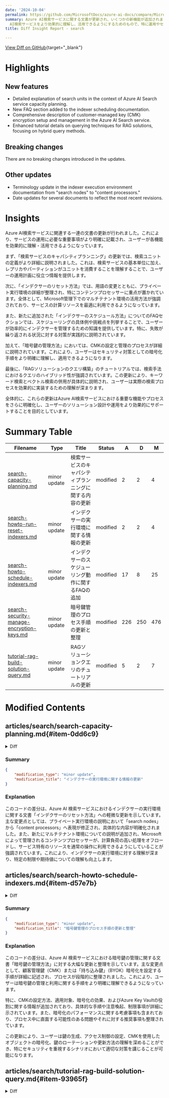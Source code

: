 ```yaml
---
date: '2024-10-04'
permalink: https://github.com/MicrosoftDocs/azure-ai-docs/compare/MicrosoftDocs:94dabc3...MicrosoftDocs:7d913a4
summary: Azure AI検索サービスに関する文書が更新され、いくつかの新機能が追加されました。主な内容としては、検索ユニットの詳細な説明、インデクサーのスケジューリングに関するFAQの追加、顧客管理キー（CMK）暗号化の設定と管理についての包括的な説明、RAGソリューションのためのクエリ技術の強化があります。破壊的変更はありません。さらに、用語の更新や文書の日付の修正も行われています。これらの更新は、ユーザーがAzure
  AI検索サービスをより効果的に理解し、活用できるようにするためのもので、特に運用やセキュリティ対策の向上に寄与します。
title: Diff Insight Report - search

---
```


[View Diff on GitHub](https://github.com/MicrosoftDocs/azure-ai-docs/compare/MicrosoftDocs:94dabc3...MicrosoftDocs:7d913a4){target="_blank"}

# Highlights

## New features
- Detailed explanation of search units in the context of Azure AI Search service capacity planning.
- New FAQ section added to the indexer scheduling documentation.
- Comprehensive description of customer-managed key (CMK) encryption setup and management in the Azure AI Search service.
- Enhanced tutorial details on querying techniques for RAG solutions, focusing on hybrid query methods.

## Breaking changes
There are no breaking changes introduced in the updates.

## Other updates
- Terminology update in the indexer execution environment documentation from "search nodes" to "content processors."
- Date updates for several documents to reflect the most recent revisions.

# Insights

Azure AI検索サービスに関連する一連の文書の更新が行われました。これにより、サービスの運用に必要な重要事項がより明確に記載され、ユーザーが各機能を効果的に理解・活用できるようになっています。

まず、「検索サービスのキャパシティプランニング」の更新では、検索ユニットの定義がより詳細に説明されました。これは、検索サービスの基本単位に加え、レプリカやパーティションがユニットを消費することを理解することで、ユーザーの運用計画に役立つ情報を提供します。

次に、「インデクサーのリセット方法」では、用語の変更とともに、プライベート実行環境の詳細が整理され、特にコンテンツプロセッサーに重点が置かれています。全体として、Microsoft管理下でのマルチテナント環境の活用方法が強調されており、サービスの計算リソースを最適に利用できるようになっています。

また、新たに追加された「インデクサーのスケジュール方法」についてのFAQセクションでは、スケジューリングの具体例や挑戦点を列挙することで、ユーザーが効率的にインデクサーを管理するための知識を提供しています。特に、失敗が繰り返される状況に対する対策が実践的に説明されています。

加えて、「暗号鍵の管理方法」においては、CMKの設定と管理のプロセスが詳細に説明されています。これにより、ユーザーはセキュリティ対策としての暗号化手順をより明確に理解し、適用できるようになります。

最後に、「RAGソリューションのクエリ構築」のチュートリアルでは、検索手法におけるクエリのハイブリッド性が強調されています。この更新により、キーワード検索とベクトル検索の併用が具体的に説明され、ユーザーは実際の検索プロセスを効果的に実装するための理解が深まります。

全体的に、これらの更新はAzure AI検索サービスにおける重要な機能やプロセスをさらに明確化し、ユーザーのソリューション設計や運用をより効果的にサポートすることを目的としています。

# Summary Table
|  Filename  | Type |    Title    | Status | A  | D  | M  |
|------------|------|-------------|--------|----|----|----|
| [search-capacity-planning.md](#item-0dd6c9) | minor update | 検索サービスのキャパシティプランニングに関する内容の更新 | modified | 2 | 2 | 4 | 
| [search-howto-run-reset-indexers.md](#item-fb10c8) | minor update | インデクサーの実行環境に関する情報の更新 | modified | 2 | 2 | 4 | 
| [search-howto-schedule-indexers.md](#item-d57e7b) | minor update | インデクサーのスケジューリング動作に関するFAQの追加 | modified | 17 | 8 | 25 | 
| [search-security-manage-encryption-keys.md](#item-db3487) | minor update | 暗号鍵管理のプロセス手順の更新と整理 | modified | 226 | 250 | 476 | 
| [tutorial-rag-build-solution-query.md](#item-93965f) | minor update | RAGソリューションクエリのチュートリアルの更新 | modified | 5 | 2 | 7 | 


# Modified Contents
## articles/search/search-capacity-planning.md{#item-0dd6c9}

<details>
<summary>Diff</summary>
````diff
@@ -10,7 +10,7 @@ ms.service: cognitive-search
 ms.custom:
   - ignite-2023
 ms.topic: conceptual
-ms.date: 06/19/2024
+ms.date: 10/02/2024
 ---
 
 # Estimate and manage capacity of a search service
@@ -37,7 +37,7 @@ Capacity is expressed in *search units* that can be allocated in combinations of
 
 | Concept  | Definition|
 |----------|-----------|
-|*Search unit* | A single increment of total available capacity (36 units). It's also the billing unit for an Azure AI Search service. A minimum of one unit is required to run the service.|
+|*Search unit* | A single increment of total available capacity (36 units). A minimum of one unit is required to run the service. The first replica and partition pair is the first search unit. However, each extra instance of a replica *or* a partition consumes an extra search unit. For example, you start with one replica and partition (one search unit), add a second replica, you are now consuming two search units. A search unit is also the billing unit for an Azure AI Search service. |
 |*Replica* | Instances of the search service, used primarily to load balance query operations. Each replica hosts one copy of an index. If you allocate three replicas, you have three copies of an index available for servicing query requests.|
 |*Partition* | Physical storage and I/O for read/write operations (for example, when rebuilding or refreshing an index). Each partition has a slice of the total index. If you allocate three partitions, your index is divided into thirds. |
 
````
</details>

### Summary

```json
{
    "modification_type": "minor update",
    "modification_title": "検索サービスのキャパシティプランニングに関する内容の更新"
}
```

### Explanation
このコードの差分は、Azure AI 検索サービスに関する文書「検索サービスのキャパシティプランニング」に対する軽微な更新を示しています。主な変更点は、日付の更新（2024年6月19日から2024年10月2日へ）と、検索ユニットの定義に関する内容を詳しく説明した部分です。具体的には、検索ユニットは、基本的にサービスを運営するために必要な最小一つの単位を示すだけでなく、それに加えて追加のレプリカやパーティションが検索ユニットを消費することについても触れています。これにより、ユーザーは検索ユニットの運用方法をより明確に理解できるでしょう。

## articles/search/search-howto-run-reset-indexers.md{#item-fb10c8}

<details>
<summary>Diff</summary>
````diff
@@ -42,7 +42,7 @@ An indexer job runs in a managed execution environment. Currently, there are two
 
 Indexer execution environments include:
 
-+ A private execution environment that runs on search nodes, specific to your search service.
++ A private execution environment that runs on content processors that are specific to your search service.
 
 + A multitenant environment with content processors, managed and secured by Microsoft at no extra cost. This environment is used to offload computationally intensive processing, leaving service-specific resources available for routine operations. Whenever possible, most indexer jobs are executed in the multitenant environment.
 
@@ -51,7 +51,7 @@ Indexer limits vary for each environment:
 | Workload | Maximum duration | Maximum jobs | Execution environment |
 |----------|------------------|---------------------|-----------------------------|
 | Private execution | 24 hours | One indexer job per [search unit](search-capacity-planning.md#concepts-search-units-replicas-partitions) <sup>1</sup>.  | Indexing doesn't run in the background. Instead, the search service will balance all indexing jobs against ongoing queries and object management actions (such as creating or updating indexes). When running indexers, you should expect to see [some query latency](search-performance-analysis.md#impact-of-indexing-on-queries) if indexing volumes are large. |
-| Multitenant| 2 hours <sup>2</sup> | Indeterminate <sup>3</sup> | Because the content processing cluster is multitenant, nodes are added to meet demand. If you experience a delay in on-demand or scheduled execution, it's probably because the system is either adding nodes or waiting for one to become available.|
+| Multitenant| 2 hours <sup>2</sup> | Indeterminate <sup>3</sup> | Because the content processing cluster is multitenant, content processors are added to meet demand. If you experience a delay in on-demand or scheduled execution, it's probably because the system is either adding processors or waiting for one to become available.|
 
 <sup>1</sup> Search units can be [flexible combinations](search-capacity-planning.md#partition-and-replica-combinations) of partitions and replicas, but indexer jobs aren't tied to one or the other. In other words, if you have 12 units, you can have 12 indexer jobs running concurrently in private execution, no matter how the search units are deployed.
 
````
</details>

### Summary

```json
{
    "modification_type": "minor update",
    "modification_title": "インデクサーの実行環境に関する情報の更新"
}
```

### Explanation
このコードの差分は、Azure AI 検索サービスにおけるインデクサーの実行環境に関する文書「インデクサーのリセット方法」への軽微な更新を示しています。主な変更点としては、プライベート実行環境の説明において「search nodes」から「content processors」へ表現が修正され、具体的な内容が明確化されました。また、新たにマルチテナント環境についての説明が追加され、Microsoftによって管理されるコンテンツプロセッサーが、計算負荷の高い処理をオフロードし、サービス特有のリソースを通常の操作に利用できるようにしていることが強調されています。これにより、インデクサーの実行環境に対する理解が深まり、特定の制限や期待値についての理解も向上します。

## articles/search/search-howto-schedule-indexers.md{#item-d57e7b}

<details>
<summary>Diff</summary>
````diff
@@ -103,27 +103,36 @@ await indexerClient.CreateOrUpdateIndexerAsync(indexer);
 
 ---
 
-## Scheduling behavior
+## Scheduling behavior FAQ
 
-+ For text-based indexing, the scheduler can kick off as many indexer jobs as the search service supports, which is determined by the number of search units. For example, if the service has three replicas and four partitions, you can have 12 indexer jobs in active execution, whether initiated on demand or on a schedule.
+**Can I run multiple indexer jobs in parallel?**
 
-+ Skills-based indexers run in a different [execution environment](search-howto-run-reset-indexers.md#indexer-execution). For this reason, the number of service units has no bearing on the number of skills-based indexer jobs you can run. Multiple skills-based indexers can run in parallel, but doing so depends on node availability within the execution environment.
+You can run multiple indexers simultaneously, but each indexer is single instance. You can't run two copies of the same indexer concurrently. 
 
-+ Although multiple indexers can run simultaneously, a given indexer is single instance. You can't run two copies of the same indexer concurrently. If an indexer happens to still be running when its next scheduled execution is set to start, the pending execution is postponed until the next scheduled occurrence, allowing the current job to finish.
+For text-based indexing, the scheduler can kick off as many indexer jobs as the search service supports, which is determined by the number of [search units](search-capacity-planning.md#concepts-search-units-replicas-partitions). For example, if the service has three replicas and four partitions, you can have 12 indexer jobs in active execution, whether initiated on demand or on a schedule.
 
-+ If an indexer is set to a certain schedule but repeatedly fails on the same document each time, the indexer will begin running on a less frequent interval (up to the maximum interval of at least once every 2 hours or 24 hours, depending on different implementation factors) until it successfully makes progress again. If you believe you have fixed whatever the underlying issue, you can [run the indexer manually](search-howto-run-reset-indexers.md), and if indexing succeeds, the indexer will return to its regular schedule.
+For skills-based indexing, indexers run in a specific [execution environment](search-howto-run-reset-indexers.md#indexer-execution). For this reason, the number of service units has no bearing on the number of skills-based indexer jobs you can run. Multiple skills-based indexers can run in parallel, but doing so depends on content processor availability within the execution environment.
 
-+ Indexer processes can be queued up and may not start exactly at the time posted, depending on the processing workload and other factors. Based on this, If there is a strict business need tied to the exact time indexing is performed, you should consider using the [Push model](search-what-is-data-import.md#pushing-data-to-an-index) so you can control the indexing pipeline directly.
+**Do scheduled jobs always start at the designated time?**
+
+Indexer processes can be queued up and might not start exactly at the time posted, depending on the processing workload and other factors. For example, if an indexer happens to still be running when its next scheduled execution is set to start, the pending execution is postponed until the next scheduled occurrence, allowing the current job to finish.
 
 Let’s consider an example to make this more concrete. Suppose we configure an indexer schedule with an interval of hourly and a start time of January 1, 2024 at 8:00:00 AM UTC. Here's what could happen when an indexer run takes longer than an hour:
 
 1. The first indexer execution starts at or around January 1, 2024 at 8:00 AM UTC. Assume this execution takes 20 minutes (or any amount of time that's less than 1 hour).
 
-1. The second execution starts at or around January 1, 2022 9:00 AM UTC. Suppose that this execution takes 70 minutes - more than an hour – and it will not complete until 10:10 AM UTC.
+1. The second execution starts at or around January 1, 2024 9:00 AM UTC. Suppose that this execution takes 70 minutes - more than an hour – and it will not complete until 10:10 AM UTC.
 
 1. The third execution is scheduled to start at 10:00 AM UTC, but at that time the previous execution is still running. This scheduled execution is then skipped. The next execution of the indexer won't start until 11:00 AM UTC.
-  
 
+> [!NOTE]
+> If you have strict indexer execution requirements that are time-sensitive, you should consider using the [push API model](search-what-is-data-import.md#pushing-data-to-an-index) so you can control the indexing pipeline directly.
+
+<!-- + Although multiple indexers can run simultaneously, a given indexer is single instance. You can't run two copies of the same indexer concurrently. If an indexer happens to still be running when its next scheduled execution is set to start, the pending execution is postponed until the next scheduled occurrence, allowing the current job to finish. -->
+
+**What happens if indexing fails repeatedly on the same document?**
+
+If an indexer is set to a certain schedule but repeatedly fails on the same document each time, the indexer will begin running on a less frequent interval (up to the maximum interval of at least once every 2 hours or 24 hours, depending on different implementation factors) until it successfully makes progress again. If you believe you have fixed the underlying issue, you can [run the indexer manually](search-howto-run-reset-indexers.md), and if indexing succeeds, the indexer will return to its regular schedule.
 
 ## Next steps
 
````
</details>

### Summary

```json
{
    "modification_type": "minor update",
    "modification_title": "インデクサーのスケジューリング動作に関するFAQの追加"
}
```

### Explanation
このコードの差分は、Azure AI 検索サービスにおけるインデクサーのスケジューリングに関する文書「インデクサーのスケジュール方法」に対する軽微な更新を示しています。主な変更点は、スケジューリング動作に関するFAQのセクションが追加されたことです。このセクションでは、インデクサーを並行して実行することに関する詳細や、スケジュールされたジョブが指定された時間に必ず開始されるわけではないこと、また複数のインデクサーが動作を続けていると次の予定実行が延期される可能性があることなどが説明されています。

具体的には、テキストベースのインデクサーやスキルベースのインデクサーに関する情報が見直され、各インデクサーの実行環境の違いや、キューイングされる可能性についての例が挙げられています。また、失敗を繰り返した場合の対処法として手動実行が提案され、インデクサーの効率的な管理に向けた具体的なアドバイスも含まれています。この更新によって、ユーザーはインデクサーのスケジューリングに関する理解を深めることができるでしょう。

## articles/search/search-security-manage-encryption-keys.md{#item-db3487}

<details>
<summary>Diff</summary>
````diff
@@ -8,7 +8,7 @@ author: HeidiSteen
 ms.author: heidist
 ms.service: cognitive-search
 ms.topic: how-to
-ms.date: 09/23/2024
+ms.date: 10/02/2024
 ms.custom:
   - references_regions
   - ignite-2023
@@ -18,34 +18,30 @@ ms.custom:
 
 Azure AI Search automatically encrypts data at rest with [service-managed keys](/azure/security/fundamentals/encryption-atrest#azure-encryption-at-rest-components). If more protection is needed, you can supplement default encryption with another encryption layer using keys that you create and manage in Azure Key Vault. 
 
-This article walks you through the steps of setting up customer-managed key (CMK) or "bring-your-own-key" (BYOK) encryption. Here are some points to keep in mind:
-
-+ CMK encryption is enacted on individual objects. If you require CMK across your search service, [set an enforcement policy](#encryption-enforcement-policy).
-
-+ CMK encryption depends on [Azure Key Vault](/azure/key-vault/general/overview). You can create your own encryption keys and store them in a key vault, or you can use Azure Key Vault APIs to generate encryption keys. Azure Key Vault must be in the same subscription and tenant as Azure AI Search. Azure AI Search retrieves your managed key by connecting through a system or user-managed identity. This behavior requires both services to share the same tenant.
-
-+ CMK encryption becomes operational when an object is created. You can't encrypt objects that already exist. CMK encryption occurs whenever an object is saved to disk, either data at rest for long-term storage or temporary data for short-term storage. With CMK, the disk never sees unencrypted data.
+This article walks you through the steps of setting up customer-managed key (CMK) or "bring-your-own-key" (BYOK) encryption.
 
 > [!NOTE]
 > If an index is CMK encrypted, it is only accessible if the search service has access to the key. If access is revoked, the index is unusable and the service cannot be scaled until the index is deleted or access to the key is restored.
 
 ## CMK encrypted objects
 
+CMK encryption is enacted on individual objects. If you require CMK across your search service, [set an enforcement policy](#set-up-a-policy-to-enforce-cmk-compliance).
+
+CMK encryption becomes operational when an object is created. You can't encrypt objects that already exist. CMK encryption occurs whenever an object is saved to disk, either data at rest for long-term storage or temporary data for short-term storage. With CMK, the disk never sees unencrypted data.
+
 Objects that can be encrypted include indexes, synonym lists, indexers, data sources, and skillsets. Encryption is computationally expensive to decrypt so only sensitive content is encrypted.
 
 Encryption is performed over the following content:
 
-+ All content within indexes and synonym lists, including descriptions.
-
-+ For indexers, data sources, and skillsets, only those fields that store connection strings, descriptions, identities, keys, and user inputs are encrypted. For example, skillsets have Azure AI services keys, and some skills accept user inputs, such as custom entities. In both cases, keys and user inputs into skills are encrypted. Any references to external resources (such as Azure data sources or Azure OpenAI models) are also encrypted.
++ All content within indexes and synonym lists.
 
-+ For vectorizer definitions used by queries, fields that store connection details or credential are encrypted.
++ Sensitive content in indexers, data sources, skillsets, and vectorizers. This content consists of only those fields that store connection strings, descriptions, identities, keys, and user inputs. For example, skillsets have Azure AI services keys, and some skills accept user inputs, such as custom entities. In both cases, keys and user inputs into skills are encrypted. Any references to external resources (such as Azure data sources or Azure OpenAI models) are also encrypted.
 
 ## Full double encryption
 
 When you introduce CMK encryption, you're encrypting content twice. For the objects and fields noted in the previous section, content is first encrypted with your CMK, and secondly with the Microsoft-managed key. Content is doubly encrypted on data disks for long-term storage, and on temporary disks used for short-term storage.
 
-Enabling CMK encryption increases index size and degrades query performance. Based on observations to date, you can expect to see an increase of 30-60 percent in query times, although actual performance varies depending on the index definition and types of queries. Because performance is diminished, we recommend that you only enable this feature on indexes that really require it.
+Enabling CMK encryption increases index size and degrades query performance. Based on observations to date, you can expect to see an increase of 30-60 percent in query times, although actual performance varies depending on the index definition and types of queries. Because performance is diminished, we recommend that you only enable this feature on objects that really require it.
 
 Although double encryption is now available in all regions, support was rolled out in two phases:
 
@@ -59,149 +55,102 @@ Although double encryption is now available in all regions, support was rolled o
 
 + The second rollout on May 13, 2021 added encryption for temporary disks and extended CMK encryption to [all supported regions](search-region-support.md).
 
-  If you're using CMK from a service created during the first rollout and you also want CMK encryption over temporary disks, you need to create a new search service in your region of choice and redeploy your content.
+  If you're using CMK from a service created during the first rollout and you also want CMK encryption over temporary disks, you need to create a new search service in your region of choice and redeploy your content. To determine your service creation date, see [How to check service creation date](vector-search-index-size.md#how-to-check-service-creation-date).
 
 ## Prerequisites
 
-The following tools and services are used in this scenario.
-
 + [Azure AI Search](search-create-service-portal.md) on a [billable tier](search-sku-tier.md#tier-descriptions) (Basic or above, in any region).
 
-+ [Azure Key Vault](/azure/key-vault/general/overview), you can [create a key vault using the Azure portal](/azure/key-vault/general/quick-create-portal), [Azure CLI](/azure/key-vault/general/quick-create-cli), or [Azure PowerShell](/azure/key-vault/general/quick-create-powershell). Create the resource in the same subscription as Azure AI Search. The key vault must have **soft-delete** and **purge protection** enabled.
-
-+ [Microsoft Entra ID](/azure/active-directory/fundamentals/active-directory-whatis). If you don't have one, [set up a new tenant](/azure/active-directory/develop/quickstart-create-new-tenant).
-
-You should have a search client that can create the encrypted object. Into this code, you reference a key vault key and application registration information. This code could be a working app, or prototype code such as the [C# code sample DotNetHowToEncryptionUsingCMK](https://github.com/Azure-Samples/search-dotnet-getting-started/tree/master/DotNetHowToEncryptionUsingCMK).
-
-> [!TIP]
-> You can use a [REST client](search-get-started-rest.md) or [Azure PowerShell](search-get-started-powershell.md) to create indexes and synonym maps that include an encryption key parameter. You can also use Azure SDKs. Portal support for adding a key to indexes or synonym maps isn't supported.
-
-## Key Vault tips
-
-If you're new to Azure Key Vault, review this quickstart to learn about basic tasks: [Set and retrieve a secret from Azure Key Vault using PowerShell](/azure/key-vault/secrets/quick-create-powershell). Here are some tips for using Key Vault:
++ [Azure Key Vault](/azure/key-vault/general/overview) in the same subscription as Azure AI Search. You can [create a key vault using the Azure portal](/azure/key-vault/general/quick-create-portal), [Azure CLI](/azure/key-vault/general/quick-create-cli), or [Azure PowerShell](/azure/key-vault/general/quick-create-powershell). The key vault must have **soft-delete** and **purge protection** enabled. 
 
-+ Use as many key vaults as you need. Managed keys can be in different key vaults. A search service can have multiple encrypted objects, each one encrypted with a different customer-managed encryption key, stored in different key vaults.
-
-+ [Enable logging](/azure/key-vault/general/logging) on Key Vault so that you can monitor key usage.
-
-+ Remember to follow strict procedures during routine rotation of key vault keys and Active Directory application secrets and registration. Always update all [encrypted content](search-security-get-encryption-keys.md) to use new secrets and keys before deleting the old ones. If you miss this step, your content can't be decrypted.
-
-## 1 - Enable purge protection
++ A search client that can create an encrypted object, such as a [REST client](search-get-started-rest.md), [Azure PowerShell](search-get-started-powershell.md), or an Azure SDK (Python, .NET, Java, JavaScript). 
 
-As a first step, make sure [soft-delete](/azure/key-vault/general/soft-delete-overview) and [purge protection](/azure/key-vault/general/soft-delete-overview#purge-protection) are enabled on the key vault. Due to the nature of encryption with customer-managed keys, no one can retrieve your data if your Azure Key Vault key is deleted. 
+## Limitations
 
-To prevent data loss caused by accidental Key Vault key deletions, soft-delete and purge protection must be enabled on the key vault. Soft-delete is enabled by default, so you'll only encounter issues if you purposely disabled it. Purge protection isn't enabled by default, but it's required for customer-managed key encryption in Azure AI Search. 
++ No support for Azure Key Vault Managed Hardware Security Model (HSM).
 
-You can set both properties using the portal, PowerShell, or Azure CLI commands.
-
-### [**Azure portal**](#tab/portal-pp)
-
-1. Sign in to the [Azure portal](https://portal.azure.com) and open your key vault overview page.
++ No support for adding encryption keys in the Azure portal.
 
-1. On the **Overview** page under **Essentials**, enable **Soft-delete** and **Purge protection**.
++ No cross-subscription support. Azure Key Vault and Azure AI Search must be in the same subscription.
 
-### [**Using PowerShell**](#tab/ps-pp)
-
-1. Run `Connect-AzAccount` to  set up your Azure credentials.
-
-1. Run the following command to connect to your key vault, replacing `<vault_name>` with a valid name:
-
-   ```powershell
-   $resource = Get-AzResource -ResourceId (Get-AzKeyVault -VaultName "<vault_name>").ResourceId
-   ```
-
-1. Azure Key Vault is created with soft-delete enabled. If it's disabled on your vault, run  the following command:
+## Key Vault tips
 
-   ```powershell
-   $resource.Properties | Add-Member -MemberType NoteProperty -Name "enableSoftDelete" -Value 'true'
-   ```
+If you're new to Azure Key Vault, review this quickstart to learn about basic tasks: [Set and retrieve a secret from Azure Key Vault using PowerShell](/azure/key-vault/secrets/quick-create-powershell). 
 
-1. Enable purge protection:
+Here are some tips for using Key Vault:
 
-   ```powershell
-   $resource.Properties | Add-Member -MemberType NoteProperty -Name "enablePurgeProtection" -Value 'true'
-   ```
++ Use as many key vaults as you need. Managed keys can be in different key vaults. A search service can have multiple encrypted objects, each one encrypted with a different customer-managed encryption key, stored in different key vaults.
 
-1. Save your updates:
++ Use the same tenant so that you can retrieve your managed key by connecting through a system or user-managed identity. This behavior requires both services to share the same tenant. For more information about creating a tenant, see [Set up a new tenant](/azure/active-directory/develop/quickstart-create-new-tenant).
 
-   ```powershell
-   Set-AzResource -resourceid $resource.ResourceId -Properties $resource.Properties
-   ```
++ [Enable purge protection](/azure/key-vault/general/soft-delete-overview#purge-protection) and [soft-delete](/azure/key-vault/general/soft-delete-overview). Due to the nature of encryption with customer-managed keys, no one can retrieve your data if your Azure Key Vault key is deleted. To prevent data loss caused by accidental Key Vault key deletions, soft-delete and purge protection must be enabled on the key vault. Soft-delete is enabled by default, so you'll only encounter issues if you purposely disable it. Purge protection isn't enabled by default, but it's required for customer-managed key encryption in Azure AI Search.
 
-### [**Using Azure CLI**](#tab/cli-pp)
++ [Enable logging](/azure/key-vault/general/logging) on the key vault so that you can monitor key usage.
 
-+ If you have an [installation of Azure CLI](/cli/azure/install-azure-cli), you can run the following command to enable the required properties.
++ [Enable autorotation of keys](/azure/key-vault/keys/how-to-configure-key-rotation) or follow strict procedures during routine rotation of key vault keys and application secrets and registration. Always update all [encrypted content](search-security-get-encryption-keys.md) to use new secrets and keys before deleting the old ones. If you miss this step, your content can't be decrypted.
 
-   ```azurecli-interactive
-   az keyvault update -n <vault_name> -g <resource_group> --enable-soft-delete --enable-purge-protection
-   ```
+## Step 1: Create a key in Key Vault
 
----
+Skip key generation if you already have a key in Azure Key Vault that you want to use, but collect the key identifier. You need this information when creating an encrypted object.
 
-## 2 - Create a key in Key Vault
+Before you add the key, make sure that you have assigned to yourself the **Key Vault Crypto Officer** role.
 
-Skip key generation if you already have a key in Azure Key Vault that you want to use, but collect the key identifier. You need this information when creating an encrypted object.
+Azure AI Search encryption supports RSA keys of sizes 2048, 3072 and 4096. For more information about supported key types, see [About keys](/azure/key-vault/keys/about-keys).
 
 1. Sign in to the [Azure portal](https://portal.azure.com) and open your key vault overview page.
 
-1. Select **Keys** on the left, and then select **+ Generate/Import**.
+1. Select **Objects** > **Keys** on the left, and then select **Generate/Import**.
+
+1. In the **Create a key** pane, from the list of **Options**, choose **Generate** to create a new key.
 
-1. In the **Create a key** pane, from the list of **Options**, choose the method that you want to use to create a key. You can **Generate** a new key, **Upload** an existing key, or use **Restore Backup** to select a backup of a key.
+1. Enter a **Name** for your key, and accept the defaults for other key properties.
 
-1. Enter a **Name** for your key, and optionally select other key properties.
+1. Optionally, set a key rotation policy to [enable auto rotation](/azure/key-vault/keys/how-to-configure-key-rotation).
 
 1. Select **Create** to start the deployment.
 
 1. Select the key, select the current version, and then make a note of the key identifier. It's composed of the **key value Uri**, the **key name**, and the **key version**. You need the identifier to define an encrypted index in Azure AI Search.
 
    :::image type="content" source="media/search-manage-encryption-keys/cmk-key-identifier.png" alt-text="Create a new key vault key" border="true":::
 
-## 3 - Create a security principal
+## Step 2: Create a security principal
 
-You have several options for accessing the encryption key at run time. The simplest approach is to retrieve the key using the managed identity and permissions of your search service. You can use either a system or user-managed identity. Doing so allows you to omit the steps for application registration and application secrets, and simplifies the encryption key definition.
+You have several options for setting up Azure AI Search access to the encryption key at run time. The simplest approach is to retrieve the key using the managed identity of your search service. You can use either a system or user-managed identity. Doing so allows you to omit the steps for application registration and application secrets. Alternatively, you can create and register a Microsoft Entra application and have the search service provide the application ID on requests.
 
-Alternatively, you can create and register a Microsoft Entra application. The search service provides the application ID on requests.
-
-A managed identity enables your search service to authenticate to Azure Key Vault without storing credentials (ApplicationID or ApplicationSecret) in code. The lifecycle of this type of managed identity is tied to the lifecycle of your search service, which can only have one managed identity. For more information about how managed identities work, see [What are managed identities for Azure resources](/azure/active-directory/managed-identities-azure-resources/overview).
+We recommend using a managed identity. A managed identity enables your search service to authenticate to Azure Key Vault without storing credentials (ApplicationID or ApplicationSecret) in code. The lifecycle of this type of managed identity is tied to the lifecycle of your search service, which can only have one system assigned managed identity. For more information about how managed identities work, see [What are managed identities for Azure resources](/azure/active-directory/managed-identities-azure-resources/overview).
 
 ### [**System-managed identity**](#tab/managed-id-sys)
 
-1. Make your search service a trusted service.
-
-   ![Turn on system assigned managed identity](./media/search-managed-identities/turn-on-system-assigned-identity.png "Turn on system assigned managed identity")
-
-Conditions that prevent you from adopting this approach include:
+Enable the system assigned managed identity for your search service.
 
-+ You can't directly grant your search service access permissions to the key vault (for example, if the search service is in a different Microsoft Entra ID tenant than the Azure Key Vault).
-
-+ A single search service is required to host multiple encrypted indexes or synonym maps, each using a different key from a different key vault, where each key vault must use **a different identity** for authentication. Because a search service can only have one managed identity, a requirement for multiple identities rules out the simplified approach for your scenario.  
+![Screenshot of turn on system assigned managed identity.](./media/search-managed-identities/turn-on-system-assigned-identity.png "Screenshot showing how to turn on the system-assigned managed identity.")
 
 ### [**User-managed identity (preview)**](#tab/managed-id-user)
 
 > [!IMPORTANT] 
-> User-managed identity support is in public preview under [supplemental terms of use](https://azure.microsoft.com/support/legal/preview-supplemental-terms/).
+> User-managed identity support for CMK is in public preview under [supplemental terms of use](https://azure.microsoft.com/support/legal/preview-supplemental-terms/).
 > 
 > 2021-04-01-Preview of the [Management REST API](/rest/api/searchmanagement/) introduced this feature.
 
 1. Sign in to the [Azure portal](https://portal.azure.com).
 
-1. Select **+ Create a new resource**.
+1. Select **Create a new resource**.
 
 1. In the "Search services and marketplace" search bar, search for "User Assigned Managed Identity" and then select **Create**.
 
 1. Give the identity a descriptive name.
 
-1. Next, assign the user-managed identity to the search service. This can be done using the latest preview [2024-06-01-preview](/rest/api/searchmanagement/management-api-versions) management API.
+1. Next, assign the user-managed identity to the search service. This can be done using the latest preview [2024-06-01-preview](/rest/api/searchmanagement/management-api-versions) management API or the previous preview.
 
     The identity property takes a type and one or more fully qualified user-assigned identities:
-    
+  
     * **type** is the type of identity used for the resource. The type 'SystemAssigned, UserAssigned' includes both an identity created by the system and a set of user assigned identities. The type 'None' removes all identities from the service.
     * **userAssignedIdentities** includes the details of the user-managed identity.
         * User-managed identity format: 
             * /subscriptions/**subscription ID**/resourcegroups/**resource group name**/providers/Microsoft.ManagedIdentity/userAssignedIdentities/**managed identity name**
-    
+  
     Example of how to assign a user-managed identity to a search service:
-    
+  
     ```http
     PUT https://management.azure.com/subscriptions/subid/resourceGroups/rg1/providers/Microsoft.Search/searchServices/[search service name]?api-version=2024-06-01-preview
     Content-Type: application/json
@@ -265,49 +214,39 @@ Conditions that prevent you from adopting this approach include:
 
 ---
 
-## 4 - Grant permissions
-
-In this step, you create an access policy in Key Vault. This policy gives the application you registered with Microsoft Entra ID permission to use your customer-managed key.
-
-Access permissions could be revoked at any given time. Once revoked, any search service index or synonym map that uses that key vault become unusable. Restoring key vault access permissions at a later time restores index and synonym map access. For more information, see [Secure access to a key vault](/azure/key-vault/general/security-features).
+## Step 3: Grant permissions
 
-1. Still in the Azure portal, open your key vault **Overview** page. 
+Azure Key Vault supports authorization using role-based access controls. We recommend this approach over key vault access policies. For more information, see [Provide access to Key Vault keys, certificates, and secrets using Azure roles](/azure/key-vault/general/rbac-guide).
 
-1. Select the **Access policies** on the left, and select **+ Create** to start the **Create an access policy** wizard.
+In this step, assign the **Key Vault Crypto Service Encryption User** role to your search service. If you're testing locally, assign this role to yourself as well.
 
-   :::image type="content" source="media/search-manage-encryption-keys/cmk-add-access-policy.png" alt-text="Create an access policy." border="true":::
+1. Sign in to the [Azure portal](https://portal.azure.com) and find your key vault.
 
-1. On the **Permissions** page, select *Get* for **Key permissions**, **Secret permissions**, and **Certificate Permissions**. Select *Unwrap Key* and *Wrap Key* for ** cryptographic operations on the key.
+1. Select **Access control (IAM)** and select **Add role assignment**.
 
-   :::image type="content" source="media/search-manage-encryption-keys/cmk-access-policy-permissions.png" alt-text="Select permissions in the Permissions page." border="true":::
+1. Select **Key Vault Crypto Service Encryption User** and then select **Next**.
 
-1. Select **Next**.
+1. Select managed identities, select members, and then select the managed identity of your search service.
 
-1. On the **Principle** page, find and select the security principal used by the search service to access the encryption key. This will either be the system-managed or user-managed identity of the search service, or the registered application.
-
-1. Select **Next** and **Create**.
-
-> [!Important]
-> Encrypted content in Azure AI Search is configured to use a specific Azure Key Vault key with a specific **version**. If you change the key or version, the index or synonym map must be updated to use it **before** you delete the previous one. 
-> Failing to do so will render the index or synonym map unusable. You won't be able to decrypt the content if the key is lost.
+1. Select **Review + Assign**.
 
-<a name="encrypt-content"></a>
+Wait a few minutes for the role assignment to become operational.
 
-## 5 - Encrypt content
+## Step 4: Encrypt content
 
-Encryption keys are added when you create an object. To add a customer-managed key on an index, synonym map, indexer, data source, or skillset, use the [Search REST API](/rest/api/searchservice/) or an Azure SDK to create an object that has encryption enabled. The portal doesn't allow encryption properties on object creation. 
+Encryption keys are added when you create an object. To add a customer-managed key on an index, synonym map, indexer, data source, or skillset, use the [Search REST API](/rest/api/searchservice/) or an Azure SDK to create an object that has encryption enabled. To add encryption using the Azure SDK, see the [Python example](#python-example-of-an-encryption-key-configuration) in this article.
 
-1. Call the Create APIs to specify the **encryptionKey** property:
+1. Call the creation APIs to specify the **encryptionKey** property:
 
    + [Create Index](/rest/api/searchservice/indexes/create)
    + [Create Synonym Map](/rest/api/searchservice/synonym-maps/create)
    + [Create Indexer](/rest/api/searchservice/indexers/create)
    + [Create Data Source](/rest/api/searchservice/data-sources/create)
    + [Create Skillset](/rest/api/searchservice/skillsets/create)
 
-1. Insert the encryptionKey construct into the object definition. This property is a first-level property, on the same level as name and description. The following [REST examples](#rest-examples) show property placement. If you're using the same vault, key, and version, you can paste in the same "encryptionKey" construct into each object definition.
+1. Insert the encryptionKey construct into the object definition. This property is a first-level property, on the same level as name and description. If you're using the same vault, key, and version, you can paste in the same encryptionKey construct into each object definition.
 
-   The first example shows an "encryptionKey" for a search service that connects using a managed identity:
+   The first example shows an encryptionKey for a search service that connects using a managed identity:
 
     ```json
     {
@@ -319,7 +258,7 @@ Encryption keys are added when you create an object. To add a customer-managed k
     }
     ```
 
-    The second example includes "accessCredentials", necessary if you registered an application in Microsoft Entra ID:
+    The second example includes accessCredentials, necessary if you registered an application in Microsoft Entra ID:
 
     ```json
     {
@@ -335,14 +274,46 @@ Encryption keys are added when you create an object. To add a customer-managed k
     }
     ```
 
+1. Verify the encryption key exists by issuing a GET on the object.
+
+   + [GET Index](/rest/api/searchservice/indexes/get)
+   + [GET Synonym Map](/rest/api/searchservice/synonym-maps/get)
+   + [GET Indexer](/rest/api/searchservice/indexers/get)
+   + [GET Data Source](/rest/api/searchservice/data-sources/get)
+   + [GET Skillset](/rest/api/searchservice/skillsets/get)
+
+1. Verify the object is operational by performing a task, such as query an index that's been encrypted.
+
 Once you create the encrypted object on the search service, you can use it as you would any other object of its type. Encryption is transparent to the user and developer.
 
-> [!Note]
-> None of these key vault details are considered secret and could be easily retrieved by browsing to the relevant Azure Key Vault page in Azure portal.
+None of these key vault details are considered secret and could be easily retrieved by browsing to the relevant Azure Key Vault page in Azure portal.
+
+> [!Important]
+> Encrypted content in Azure AI Search is configured to use a specific Azure Key Vault key with a specific *version*. If you change the key or version, the object must be updated to use it **before** you delete the previous one. Failing to do so renders the object unusable. You won't be able to decrypt the content if the key is lost.
+
+## Step 5: Test encryption
+
+To verify encryption is working, revoke the encryption key, query the index (it should be unusable), and then reinstate the encryption key.
+
+Use the Azure portal for this task.
+
+1. On the Azure Key Vault page, select **Objects** > **Keys**.
+
+1. Select the key you just created, and then select **Delete**.
+
+1. On the Azure AI Search page, select **Search management** > **Indexes**.
+
+1. Select your index and use Search Explorer to run a query. You should get an error.
+
+1. Return to the Azure Key Vault **Objects** > **Keys** page.
 
-<a name="encryption-enforcement-policy"></a>
+1. Select **Manage deleted keys**.
 
-## 6 - Set up policy
+1. Select your key, and then select **Recover**. 
+
+1. Return to your index in Azure AI Search and rerun the query. You should see search results. If you don't see immediate results, wait a minute and try again.
+
+## Set up a policy to enforce CMK compliance
 
 Azure policies help to enforce organizational standards and to assess compliance at-scale. Azure AI Search has an optional [built-in policy for service-wide CMK enforcement](https://portal.azure.com/#view/Microsoft_Azure_Policy/PolicyDetailBlade/definitionId/%2Fproviders%2FMicrosoft.Authorization%2FpolicyDefinitions%2F76a56461-9dc0-40f0-82f5-2453283afa2f).
 
@@ -374,161 +345,166 @@ PATCH https://management.azure.com/subscriptions/<your-subscription-Id>/resource
 }
 ```
 
-## REST examples
+## Rotate or update encryption keys
 
-This section shows the JSON for several objects so that you can see where to locate "encryptionKey" in an object definition.
+We recommend using the [autorotation capabilities of Azure Key Vault](/azure/key-vault/keys/how-to-configure-key-rotation), but you can also rotate keys manually.
 
-### Index encryption
+When you change a key or its version, any object that uses the key must first be updated to use the new values **before** you delete the old values. Otherwise, the object becomes unusable because it can't be decrypted. 
 
-The details of creating a new index via the REST API could be found at [Create Index (REST API)](/rest/api/searchservice/indexes/create), where the only difference is specifying the encryption key details as part of the index definition:
+1. [Determine the key used by an index or synonym map](search-security-get-encryption-keys.md).
 
-```json
-{
- "name": "hotels",
- "fields": [
-  {"name": "HotelId", "type": "Edm.String", "key": true, "filterable": true},
-  {"name": "HotelName", "type": "Edm.String", "searchable": true, "filterable": false, "sortable": true, "facetable": false},
-  {"name": "Description", "type": "Edm.String", "searchable": true, "filterable": false, "sortable": false, "facetable": false, "analyzer": "en.lucene"},
-  {"name": "Description_fr", "type": "Edm.String", "searchable": true, "filterable": false, "sortable": false, "facetable": false, "analyzer": "fr.lucene"},
-  {"name": "Category", "type": "Edm.String", "searchable": true, "filterable": true, "sortable": true, "facetable": true},
-  {"name": "Tags", "type": "Collection(Edm.String)", "searchable": true, "filterable": true, "sortable": false, "facetable": true},
-  {"name": "ParkingIncluded", "type": "Edm.Boolean", "filterable": true, "sortable": true, "facetable": true},
-  {"name": "LastRenovationDate", "type": "Edm.DateTimeOffset", "filterable": true, "sortable": true, "facetable": true},
-  {"name": "Rating", "type": "Edm.Double", "filterable": true, "sortable": true, "facetable": true},
-  {"name": "Location", "type": "Edm.GeographyPoint", "filterable": true, "sortable": true}
- ],
-  "encryptionKey": {
-    "keyVaultUri": "<YOUR-KEY-VAULT-URI>",
-    "keyVaultKeyName": "<YOUR-ENCRYPTION-KEY-NAME>",
-    "keyVaultKeyVersion": "<YOUR-ENCRYPTION-KEY-VERSION>",
-    "accessCredentials": {
-      "applicationId": "<YOUR-APPLICATION-ID>",
-      "applicationSecret": "<YOUR-APPLICATION-SECRET>"
-    }
-  }
-}
-```
+1. [Create a new key in key vault](/azure/key-vault/keys/quick-create-portal), but leave the original key available.
 
-You can now send the index creation request, and then start using the index normally.
+1. [Update the encryptionKey properties](/rest/api/searchservice/indexes/create-or-update) on an index or synonym map to use the new values. Only objects that were originally created with this property can be updated to use a different value.
 
-### Synonym map encryption
+1. Disable or delete the previous key in the key vault. Monitor key access to verify the new key is being used.
 
-Create an encrypted synonym map using the [Create Synonym Map Azure AI Search REST API](/rest/api/searchservice/synonym-maps/create). Use the "encryptionKey" property to specify which encryption key to use.
+For performance reasons, the search service caches the key for up to several hours. If you disable or delete the key without providing a new one, queries continue to work on a temporary basis until the cache expires. However, once the search service can no longer decrypt content, you get this message: "Access forbidden. The query key used might have been revoked - please retry." 
 
-```json
-{
-  "name" : "synonymmap1",
-  "format" : "solr",
-  "synonyms" : "United States, United States of America, USA\n
-  Washington, Wash. => WA",
-  "encryptionKey": {
-    "keyVaultUri": "<YOUR-KEY-VAULT-URI>",
-    "keyVaultKeyName": "<YOUR-ENCRYPTION-KEY-NAME>",
-    "keyVaultKeyVersion": "<YOUR-ENCRYPTION-KEY-VERSION>",
-    "accessCredentials": {
-      "applicationId": "<YOUR-APPLICATION-ID>",
-      "applicationSecret": "<YOUR-APPLICATION-SECRET>"
-    }
-  }
-}
-```
+## Work with encrypted content
 
-You can now send the synonym map creation request, and then start using it normally.
+With customer-managed key encryption, you might notice latency for both indexing and queries due to the extra encrypt/decrypt work. Azure AI Search doesn't log encryption activity, but you can monitor key access through key vault logging. 
 
-### Data source encryption
+We recommend that you [enable logging](/azure/key-vault/general/logging) as part of key vault configuration.
 
-Create an encrypted data source using the [Create Data Source (REST API)](/rest/api/searchservice/data-sources/create). Use the "encryptionKey" property to specify which encryption key to use.
+1. [Create a log analytics workspace](/azure/azure-monitor/logs/quick-create-workspace).
 
-```json
-{
-  "name" : "datasource1",
-  "type" : "azureblob",
-  "credentials" :
-  { "connectionString" : "DefaultEndpointsProtocol=https;AccountName=datasource;AccountKey=accountkey;EndpointSuffix=core.windows.net"
-  },
-  "container" : { "name" : "containername" },
-  "encryptionKey": {
-    "keyVaultUri": "<YOUR-KEY-VAULT-URI>",
-    "keyVaultKeyName": "<YOUR-ENCRYPTION-KEY-NAME>",
-    "keyVaultKeyVersion": "<YOUR-ENCRYPTION-KEY-VERSION>",
-    "accessCredentials": {
-      "applicationId": "<YOUR-APPLICATION-ID>",
-      "applicationSecret": "<YOUR-APPLICATION-SECRET>"
-    }
-  }
-}
-```
+1. [Add a diagnostic setting in key vault](/azure/key-vault/general/howto-logging) that uses the workspace for data retention. 
 
-You can now send the data source creation request, and then start using it normally.
+1. Select **audit** or **allLogs** for the category, give the diagnostic setting a name, and then save it.
 
-### Skillset encryption
+## Python example of an encryption key configuration
 
-Create an encrypted skillset using the [Create Skillset REST API](/rest/api/searchservice/skillsets/create). Use the "encryptionKey" property to specify which encryption key to use.
+This section shows the Python representation of an `encryptionKey` in an object definition. The same definition applies to indexes, data sources, skillets, indexers, and synonym maps. To try this example on your search service and key vault, download the notebook from [azure-search-python-samples](https://github.com/Azure-Samples/azure-search-python-samples).
 
-```json
-{
-    "name": "skillset1",
-    "skills":  [ omitted for brevity ],
-    "cognitiveServices": { omitted for brevity },
-      "knowledgeStore":  { omitted for brevity  },
-    "encryptionKey": (optional) { 
-        "keyVaultKeyName": "<YOUR-ENCRYPTION-KEY-NAME>",
-        "keyVaultKeyVersion": "<YOUR-ENCRYPTION-KEY-VERSION>",
-        "keyVaultUri": "<YOUR-KEY-VAULT-URI>",
-        "accessCredentials": {
-          "applicationId": "<YOUR-APPLICATION-ID>",
-          "applicationSecret": "<YOUR-APPLICATION-SECRET>"
-    }
-}
+Install some packages.
+
+```python
+! pip install python-dotenv
+! pip install azure-core
+! pip install azure-search-documents==11.5.1
+! pip install azure-identity
 ```
 
-You can now send the skillset creation request, and then start using it normally.
+Create an index that has an encryption key.
+
+```python
+from azure.search.documents.indexes import SearchIndexClient
+from azure.search.documents.indexes.models import (
+    SimpleField,
+    SearchFieldDataType,
+    SearchableField,
+    SearchIndex,
+    SearchResourceEncryptionKey
+)
+from azure.identity import DefaultAzureCredential
+
+endpoint="<PUT YOUR AZURE SEARCH SERVICE ENDPOINT HERE>"
+credential = DefaultAzureCredential()
+
+index_name = "test-cmk-index"
+index_client = SearchIndexClient(endpoint=endpoint, credential=credential)  
+fields = [
+        SimpleField(name="Id", type=SearchFieldDataType.String, key=True),
+        SearchableField(name="Description", type=SearchFieldDataType.String)
+    ]
+
+scoring_profiles = []
+suggester = []
+encryption_key = SearchResourceEncryptionKey(
+    key_name="<PUT YOUR KEY VAULT NAME HERE>",
+    key_version="<PUT YOUR ALPHANUMERIC KEY VERSION HERE>",
+    vault_uri="<PUT YOUR KEY VAULT ENDPOINT HERE>"
+)
+
+index = SearchIndex(name=index_name, fields=fields, encryption_key=encryption_key)
+result = index_client.create_or_update_index(index)
+print(f' {result.name} created')
+```
 
-### Indexer encryption
+Get the index definition to verify encryption key configuration exists.
 
-Create an encrypted indexer using the [Create Indexer REST API](/rest/api/searchservice/indexers/create). Use the "encryptionKey" property to specify which encryption key to use.
+```python
+index_name = "test-cmk-index-qs"
+index_client = SearchIndexClient(endpoint=AZURE_SEARCH_SERVICE, credential=credential)  
 
-```json
-{
-  "name": "indexer1",
-  "dataSourceName": "datasource1",
-  "skillsetName": "skillset1",
-  "parameters": {
-      "configuration": {
-          "imageAction": "generateNormalizedImages"
-      }
-  },
-  "encryptionKey": {
-    "keyVaultUri": "<YOUR-KEY-VAULT-URI>",
-    "keyVaultKeyName": "<YOUR-ENCRYPTION-KEY-NAME>",
-    "keyVaultKeyVersion": "<YOUR-ENCRYPTION-KEY-VERSION>",
-    "accessCredentials": {
-      "applicationId": "<YOUR-APPLICATION-ID>",
-      "applicationSecret": "<YOUR-APPLICATION-SECRET>"
-    }
-  }
-}
+result = index_client.get_index(index_name)  
+print(f"{result}")  
 ```
 
-You can now send the indexer creation request, and then start using it normally.
+Load the index with a few documents. All field content is considered sensitive and is encrypted on disk using your customer managed key.
 
->[!Important]
-> While "encryptionKey" can't be added to existing search indexes or synonym maps, it may be updated by providing different values for any of the three key vault details (for example, updating the key version). 
-> When changing to a new Key Vault key or a new key version, any search index or synonym map that uses the key must first be updated to use the new key\version **before** deleting the previous key\version. 
-> Failing to do so will render the index or synonym map unusable, as it won't be able to decrypt the content once key access is lost. Although restoring key vault access permissions at a later time will restore content access.
+```python
+from azure.search.documents import SearchClient
 
-## Work with encrypted content
+# Create a documents payload
+documents = [
+    {
+    "@search.action": "upload",
+    "Id": "1",
+    "Description": "The hotel is ideally located on the main commercial artery of the city in the heart of New York. A few minutes away is Time's Square and the historic centre of the city, as well as other places of interest that make New York one of America's most attractive and cosmopolitan cities."
+    },
+    {
+    "@search.action": "upload",
+    "Id": "2",
+    "Description": "The hotel is situated in a  nineteenth century plaza, which has been expanded and renovated to the highest architectural standards to create a modern, functional and first-class hotel in which art and unique historical elements coexist with the most modern comforts."
+    },
+    {
+    "@search.action": "upload",
+    "Id": "3",
+    "Description": "The hotel stands out for its gastronomic excellence under the management of William Dough, who advises on and oversees all of the Hotel's restaurant services."
+    },
+    {
+    "@search.action": "upload",
+    "Id": "4",
+    "Description": "The hotel is located in the heart of the historic center of Sublime in an extremely vibrant and lively area within short walking distance to the sites and landmarks of the city and is surrounded by the extraordinary beauty of churches, buildings, shops and monuments. Sublime Cliff is part of a lovingly restored 1800 palace."
+    }
+]
 
-With customer-managed key encryption, you might notice latency for both indexing and queries due to the extra encrypt/decrypt work. Azure AI Search doesn't log encryption activity, but you can monitor key access through key vault logging. We recommend that you [enable logging](/azure/key-vault/general/logging) as part of key vault configuration.
+search_client = SearchClient(endpoint=AZURE_SEARCH_SERVICE, index_name=index_name, credential=credential)
+try:
+    result = search_client.upload_documents(documents=documents)
+    print("Upload of new document succeeded: {}".format(result[0].succeeded))
+except Exception as ex:
+    print (ex.message)
 
-Key rotation is expected to occur over time. Whenever you rotate keys, it's important to follow this sequence:
+    index_client = SearchClient(endpoint=AZURE_SEARCH_SERVICE, credential=credential)
+```
 
-1. [Determine the key used by an index or synonym map](search-security-get-encryption-keys.md).
-1. [Create a new key in key vault](/azure/key-vault/keys/quick-create-portal), but leave the original key available.
-1. [Update the encryptionKey properties](/rest/api/searchservice/indexes/create-or-update) on an index or synonym map to use the new values. Only objects that were originally created with this property can be updated to use a different value.
-1. Disable or delete the previous key in the key vault. Monitor key access to verify the new key is being used.
+Run a query to confirm the index is operational.
+
+```python
+from azure.search.documents import SearchClient
+
+query = "historic"  
+
+search_client = SearchClient(endpoint=AZURE_SEARCH_SERVICE, credential=credential, index_name=index_name)
+  
+results = search_client.search(  
+    query_type='simple',
+    search_text=query, 
+    select=["Id", "Description"],
+    include_total_count=True
+    )
+  
+for result in results:  
+    print(f"Score: {result['@search.score']}")
+    print(f"Id: {result['Id']}")
+    print(f"Description: {result['Description']}")
+```
 
-For performance reasons, the search service caches the key for up to several hours. If you disable or delete the key without providing a new one, queries continue to work on a temporary basis until the cache expires. However, once the search service can no longer decrypt content, you get this message: "Access forbidden. The query key used might have been revoked - please retry." 
+Output from the query should produce results similar to the following example.
+
+```
+Score: 0.6130029
+Id: 4
+Description: The hotel is located in the heart of the historic center of Sublime in an extremely vibrant and lively area within short walking distance to the sites and landmarks of the city and is surrounded by the extraordinary beauty of churches, buildings, shops and monuments. Sublime Cliff is part of a lovingly restored 1800 palace.
+Score: 0.26286605
+Id: 1
+Description: The hotel is ideally located on the main commercial artery of the city in the heart of New York. A few minutes away is Time's Square and the historic centre of the city, as well as other places of interest that make New York one of America's most attractive and cosmopolitan cities.
+```
+
+Since encrypted content is decrypted prior to data refresh or queries, you won't see visual evidence of encryption. To verify encryption is working, check the resource logs.
 
 ## Next steps
 
````
</details>

### Summary

```json
{
    "modification_type": "minor update",
    "modification_title": "暗号鍵管理のプロセス手順の更新と整理"
}
```

### Explanation
このコードの差分は、Azure AI 検索サービスにおける暗号鍵の管理に関する文書「暗号鍵の管理方法」に対する大幅な更新と整理を示しています。主な変更点として、顧客管理鍵（CMK）または「持ち込み鍵」（BYOK）暗号化を設定する手順が詳細に記述され、プロセスが段階的に整理されました。これにより、ユーザーは暗号鍵の管理と利用に関する手順をより明確に理解できるようになっています。

特に、CMKの設定方法、適用対象、暗号化の効果、およびAzure Key Vaultの役割に関する情報が追加されており、具体的な手順や注意喚起、制限事項が詳細に示されています。また、暗号化のパフォーマンスに関する考慮事項も含まれており、プロセス中に直面する可能性のある問題やそれに対する推奨事項も整理されています。

この更新により、ユーザーは鍵の生成、アクセス制御の設定、CMKを使用したオブジェクトの暗号化、鍵のローテーションや更新方法の理解を深めることができ、特にセキュリティを重視するシナリオにおいて適切な対策を講じることが可能になります。

## articles/search/tutorial-rag-build-solution-query.md{#item-93965f}

<details>
<summary>Diff</summary>
````diff
@@ -8,7 +8,7 @@ author: HeidiSteen
 ms.author: heidist
 ms.service: cognitive-search
 ms.topic: tutorial
-ms.date: 10/01/2024
+ms.date: 10/03/2024
 
 ---
 
@@ -90,14 +90,17 @@ Sources:\n{sources}
 """
 
 # Provide the query. Notice it's sent to both the search engine and the LLM.
+# The query sent to the search engine is hybrid. Keyword search on "query". Text-to-vector conversion for vector search.
 query="how much of earth is covered by water"
+vector_query = VectorizableTextQuery(text=query, k_nearest_neighbors=1, fields="text_vector", exhaustive=True)
 
 # Set up the search results and the chat thread.
 # Retrieve the selected fields from the search index related to the question.
 search_results = search_client.search(
     search_text=query,
+    vector_queries= [vector_query],
+    select="title, chunk, locations",
     top=1,
-    select="title, chunk, locations"
 )
 sources_formatted = "\n".join([f'{document["title"]}:{document["chunk"]}:{document["locations"]}' for document in search_results])
 
````
</details>

### Summary

```json
{
    "modification_type": "minor update",
    "modification_title": "RAGソリューションクエリのチュートリアルの更新"
}
```

### Explanation
このコードの差分は、「RAGソリューションのクエリ構築」に関するチュートリアルの軽微な更新を示しています。主な変更点は、日付の修正に加え、検索エンジンと大規模言語モデル（LLM）へのクエリの送信方法についての詳細が追加された点です。

具体的には、クエリがどのように検索エンジンとLLMに送信されるかについての説明が強調され、クエリはハイブリッドであることが明記されています。これにより、キーワード検索とベクトル検索を併用する方法が明示され、ユーザーはどのように検索を実行するかをより深く理解できるようになっています。

また、テキストからベクトルへの変換を行うために`VectorizableTextQuery`が使用されていることも記載されており、これにより検索プロセスの具体的な手法が示されています。全体を通じて、更新された内容は、ユーザーがRAGソリューションの実装をより効果的に行えるようにするための重要な情報を提供しています。


